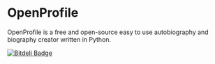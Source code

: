 OpenProfile
===========

OpenProfile is a free and open-source easy to use autobiography and biography creator written in Python.


[![Bitdeli Badge](https://d2weczhvl823v0.cloudfront.net/deavmi/openprofile/trend.png)](https://bitdeli.com/free "Bitdeli Badge")

